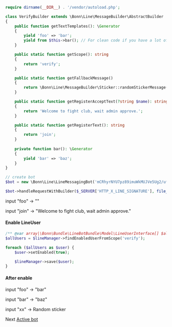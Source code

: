 ```php
require dirname(__DIR__) . '/vendor/autoload.php';

class VerifyBuilder extends \Bonn\Line\MessageBuilder\AbstractBuilder
{
    public function getTextTemplates(): \Generator
    {
        yield 'foo' => 'bar';
        yield from $this->bar(); // For clean code if you have a lot of yield
    }

    public static function getScope(): string
    {
        return 'verify';
    }

    public static function getFallbackMessage()
    {
        return \Bonn\Line\MessageBuilder\Sticker::randomStickerMessage();
    }

    public static function getRegisterAcceptText(?string $name): string
    {
        return 'Welcome to fight club, wait admin approve.';
    }

    public static function getRegisterText(): string
    {
        return 'join';
    }
    
    private function bar(): \Generator
    {
        yield 'bar' => 'baz';
    }
}

// create bot
$bot = new \Bonn\Line\LineMessagingBot('mCRhyrNYU7pz89imuWkMUJVe5Ug2/ufb9AK2gxiYHwKa/UqFPs+2Ctgr4yvSwmDWviM9VLz4gZq7daK4uQ9JtF6Y4rWQT67yW8Q40tJ/Sf7pNN7wtY7xlS6rYMNSWIrlAD8xK295zKBl7txynm+wuAdB04t89/1O/w1cDnyilFU=', '035af192ffd8d6a52cfff00a89f65652', new \Bonn\Line\InMemoryLineUserManager());

$bot->handleRequestWithBuilder($_SERVER['HTTP_X_LINE_SIGNATURE'], file_get_contents('php://input'), new VerifyBuilder());
```

input "foo" -> ""

input "join" -> "Welcome to fight club, wait admin approve."

#### Enable LineUser
```php
/** @var array|\Bonn\Bundle\LineBotBundle\Model\LineUserInterface[] $allUsers */
$allUsers = $lineManager->findEnabledUserFromScope('verify');

foreach ($allUsers as $user) {
    $user->setEnabled(true);

    $lineManager->save($user);
}

```
#### After enable

input "foo" -> "bar"

input "bar" -> "baz"

input "xx" -> Random sticker

Next [Active bot](https://github.com/phakpoom/line/blob/master/doc/2-Active-Bot.md)
